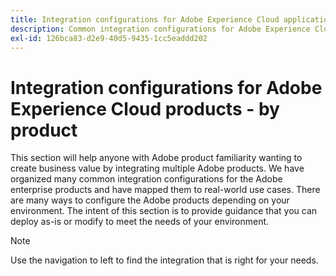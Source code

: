 ```yaml
---
title: Integration configurations for Adobe Experience Cloud applications - by product
description: Common integration configurations for Adobe Experience Cloud applications organized by product.
exl-id: 126bca83-d2e9-40d5-9435-1cc5eaddd202
---
```

# Integration configurations for Adobe Experience Cloud products - by product

This section will help anyone with Adobe product familiarity wanting to create business value by integrating multiple Adobe products.  We have organized many common integration configurations for the Adobe enterprise products and have mapped them to real-world use cases.  There are many ways to configure the Adobe products depending on your environment.  The intent of this section is to provide guidance that you can deploy as-is or modify to meet the needs of your environment.

>[!NOTE]
>
>Use the navigation to left to find the integration that is right for your needs.
